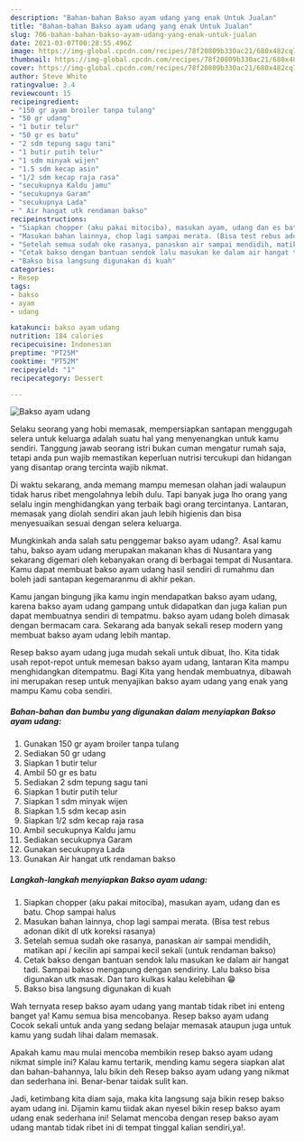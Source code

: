 ```yaml
---
description: "Bahan-bahan Bakso ayam udang yang enak Untuk Jualan"
title: "Bahan-bahan Bakso ayam udang yang enak Untuk Jualan"
slug: 706-bahan-bahan-bakso-ayam-udang-yang-enak-untuk-jualan
date: 2021-03-07T00:28:55.496Z
image: https://img-global.cpcdn.com/recipes/78f20809b330ac21/680x482cq70/bakso-ayam-udang-foto-resep-utama.jpg
thumbnail: https://img-global.cpcdn.com/recipes/78f20809b330ac21/680x482cq70/bakso-ayam-udang-foto-resep-utama.jpg
cover: https://img-global.cpcdn.com/recipes/78f20809b330ac21/680x482cq70/bakso-ayam-udang-foto-resep-utama.jpg
author: Steve White
ratingvalue: 3.4
reviewcount: 15
recipeingredient:
- "150 gr ayam broiler tanpa tulang"
- "50 gr udang"
- "1 butir telur"
- "50 gr es batu"
- "2 sdm tepung sagu tani"
- "1 butir putih telur"
- "1 sdm minyak wijen"
- "1.5 sdm kecap asin"
- "1/2 sdm kecap raja rasa"
- "secukupnya Kaldu jamu"
- "secukupnya Garam"
- "secukupnya Lada"
- " Air hangat utk rendaman bakso"
recipeinstructions:
- "Siapkan chopper (aku pakai mitociba), masukan ayam, udang dan es batu. Chop sampai halus"
- "Masukan bahan lainnya, chop lagi sampai merata. (Bisa test rebus adonan dikit dl utk koreksi rasanya)"
- "Setelah semua sudah oke rasanya, panaskan air sampai mendidih, matikan api / kecilin api sampai kecil sekali (untuk rendaman bakso)"
- "Cetak bakso dengan bantuan sendok lalu masukan ke dalam air hangat tadi. Sampai bakso mengapung dengan sendiriny. Lalu bakso bisa digunakan utk masak. Dan taro kulkas kalau kelebihan 😁"
- "Bakso bisa langsung digunakan di kuah"
categories:
- Resep
tags:
- bakso
- ayam
- udang

katakunci: bakso ayam udang 
nutrition: 184 calories
recipecuisine: Indonesian
preptime: "PT25M"
cooktime: "PT52M"
recipeyield: "1"
recipecategory: Dessert

---
```



![Bakso ayam udang](https://img-global.cpcdn.com/recipes/78f20809b330ac21/680x482cq70/bakso-ayam-udang-foto-resep-utama.jpg)

Selaku seorang yang hobi memasak, mempersiapkan santapan menggugah selera untuk keluarga adalah suatu hal yang menyenangkan untuk kamu sendiri. Tanggung jawab seorang istri bukan cuman mengatur rumah saja, tetapi anda pun wajib memastikan keperluan nutrisi tercukupi dan hidangan yang disantap orang tercinta wajib nikmat.

Di waktu  sekarang, anda memang mampu memesan olahan jadi walaupun tidak harus ribet mengolahnya lebih dulu. Tapi banyak juga lho orang yang selalu ingin menghidangkan yang terbaik bagi orang tercintanya. Lantaran, memasak yang diolah sendiri akan jauh lebih higienis dan bisa menyesuaikan sesuai dengan selera keluarga. 



Mungkinkah anda salah satu penggemar bakso ayam udang?. Asal kamu tahu, bakso ayam udang merupakan makanan khas di Nusantara yang sekarang digemari oleh kebanyakan orang di berbagai tempat di Nusantara. Kamu dapat membuat bakso ayam udang hasil sendiri di rumahmu dan boleh jadi santapan kegemaranmu di akhir pekan.

Kamu jangan bingung jika kamu ingin mendapatkan bakso ayam udang, karena bakso ayam udang gampang untuk didapatkan dan juga kalian pun dapat membuatnya sendiri di tempatmu. bakso ayam udang boleh dimasak dengan bermacam cara. Sekarang ada banyak sekali resep modern yang membuat bakso ayam udang lebih mantap.

Resep bakso ayam udang juga mudah sekali untuk dibuat, lho. Kita tidak usah repot-repot untuk memesan bakso ayam udang, lantaran Kita mampu menghidangkan ditempatmu. Bagi Kita yang hendak membuatnya, dibawah ini merupakan resep untuk menyajikan bakso ayam udang yang enak yang mampu Kamu coba sendiri.

<!--inarticleads1-->

##### Bahan-bahan dan bumbu yang digunakan dalam menyiapkan Bakso ayam udang:

1. Gunakan 150 gr ayam broiler tanpa tulang
1. Sediakan 50 gr udang
1. Siapkan 1 butir telur
1. Ambil 50 gr es batu
1. Sediakan 2 sdm tepung sagu tani
1. Siapkan 1 butir putih telur
1. Siapkan 1 sdm minyak wijen
1. Siapkan 1.5 sdm kecap asin
1. Siapkan 1/2 sdm kecap raja rasa
1. Ambil secukupnya Kaldu jamu
1. Sediakan secukupnya Garam
1. Gunakan secukupnya Lada
1. Gunakan  Air hangat utk rendaman bakso




<!--inarticleads2-->

##### Langkah-langkah menyiapkan Bakso ayam udang:

1. Siapkan chopper (aku pakai mitociba), masukan ayam, udang dan es batu. Chop sampai halus
1. Masukan bahan lainnya, chop lagi sampai merata. (Bisa test rebus adonan dikit dl utk koreksi rasanya)
1. Setelah semua sudah oke rasanya, panaskan air sampai mendidih, matikan api / kecilin api sampai kecil sekali (untuk rendaman bakso)
1. Cetak bakso dengan bantuan sendok lalu masukan ke dalam air hangat tadi. Sampai bakso mengapung dengan sendiriny. Lalu bakso bisa digunakan utk masak. Dan taro kulkas kalau kelebihan 😁
1. Bakso bisa langsung digunakan di kuah




Wah ternyata resep bakso ayam udang yang mantab tidak ribet ini enteng banget ya! Kamu semua bisa mencobanya. Resep bakso ayam udang Cocok sekali untuk anda yang sedang belajar memasak ataupun juga untuk kamu yang sudah lihai dalam memasak.

Apakah kamu mau mulai mencoba membikin resep bakso ayam udang nikmat simple ini? Kalau kamu tertarik, mending kamu segera siapkan alat dan bahan-bahannya, lalu bikin deh Resep bakso ayam udang yang nikmat dan sederhana ini. Benar-benar taidak sulit kan. 

Jadi, ketimbang kita diam saja, maka kita langsung saja bikin resep bakso ayam udang ini. Dijamin kamu tiidak akan nyesel bikin resep bakso ayam udang enak sederhana ini! Selamat mencoba dengan resep bakso ayam udang mantab tidak ribet ini di tempat tinggal kalian sendiri,ya!.

